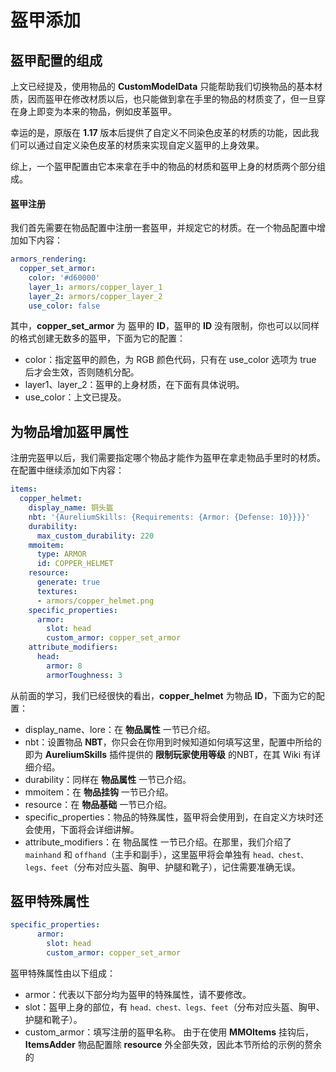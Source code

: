 # 盔甲添加
## 盔甲配置的组成

上文已经提及，使用物品的 **CustomModelData** 只能帮助我们切换物品的基本材质，因而盔甲在修改材质以后，也只能做到拿在手里的物品的材质变了，但一旦穿在身上即变为本来的物品，例如皮革盔甲。

幸运的是，原版在 **1.17** 版本后提供了自定义不同染色皮革的材质的功能，因此我们可以通过自定义染色皮革的材质来实现自定义盔甲的上身效果。

综上，一个盔甲配置由它本来拿在手中的物品的材质和盔甲上身的材质两个部分组成。
#### 盔甲注册

我们首先需要在物品配置中注册一套盔甲，并规定它的材质。在一个物品配置中增加如下内容：
``` yaml
armors_rendering:
  copper_set_armor:
    color: '#d60000'
    layer_1: armors/copper_layer_1
    layer_2: armors/copper_layer_2
    use_color: false
```
其中，**copper_set_armor** 为 盔甲的 **ID**，盔甲的 **ID** 没有限制，你也可以以同样的格式创建无数多的盔甲，下面为它的配置：

- color：指定盔甲的颜色，为 RGB 颜色代码，只有在 use_color 选项为 true 后才会生效，否则随机分配。
- layer1、layer_2：盔甲的上身材质，在下面有具体说明。
- use_color：上文已提及。

## 为物品增加盔甲属性

注册完盔甲以后，我们需要指定哪个物品才能作为盔甲在拿走物品手里时的材质。在配置中继续添加如下内容：
``` yaml
items:
  copper_helmet:
    display_name: 铜头盔
    nbt: '{AureliumSkills: {Requirements: {Armor: {Defense: 10}}}}'
    durability:
      max_custom_durability: 220
    mmoitem:
      type: ARMOR
      id: COPPER_HELMET
    resource:
      generate: true
      textures:
      - armors/copper_helmet.png
    specific_properties:
      armor:
        slot: head
        custom_armor: copper_set_armor
    attribute_modifiers:
      head:
        armor: 8
        armorToughness: 3
```

从前面的学习，我们已经很快的看出，**copper_helmet** 为物品 **ID**，下面为它的配置：
- display_name、lore：在 **物品属性** 一节已介绍。
- nbt：设置物品 **NBT**，你只会在你用到时候知道如何填写这里，配置中所给的即为 **AureliumSkills** 插件提供的 **限制玩家使用等级** 的NBT，在其 Wiki 有详细介绍。
- durability：同样在 **物品属性** 一节已介绍。
- mmoitem：在 **物品挂钩** 一节已介绍。
- resource：在 **物品基础** 一节已介绍。
- specific_properties：物品的特殊属性，盔甲将会使用到，在自定义方块时还会使用，下面将会详细讲解。
- attribute_modifiers：在 物品属性 一节已介绍。在那里，我们介绍了 `mainhand` 和 `offhand`（主手和副手），这里盔甲将会单独有 `head、chest、legs、feet`（分布对应头盔、胸甲、护腿和靴子），记住需要准确无误。
## 盔甲特殊属性

``` yaml
specific_properties:
      armor:
        slot: head
        custom_armor: copper_set_armor
```

盔甲特殊属性由以下组成：
- armor：代表以下部分均为盔甲的特殊属性，请不要修改。
- slot：盔甲上身的部位，有 `head、chest、legs、feet`（分布对应头盔、胸甲、护腿和靴子）。
- custom_armor：填写注册的盔甲名称。
由于在使用 **MMOItems** 挂钩后，**ItemsAdder** 物品配置除 **resource** 外全部失效，因此本节所给的示例的赘余的